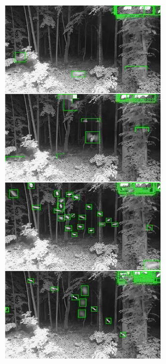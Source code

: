 ![20200627-222942-225947](in/20200627/20200627-222942-225947_0_.jpg)
![20200627-225952-232957](in/20200627/20200627-225952-232957_0_.jpg)
![20200627-233002-000002](in/20200627/20200627-233002-000002_0_.jpg)
![20200628-000007-003012](in/20200628/20200628-000007-003012_0_.jpg)
